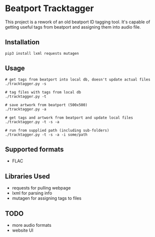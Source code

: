 Beatport Tracktagger
======

This project is a rework of an old beatport ID tagging tool. It's capable of getting useful tags from beatport and assigning them into audio file.

Installation
-----
```
pip3 install lxml requests mutagen
```

Usage
-----
```
# get tags from beatport into local db, doesn't update actual files
./tracktagger.py -s

# tag files with tags from local db
./tracktagger.py -t

# save artwork from beatport (500x500)
./tracktagger.py -a

# get tags and artwork from beatport and update local files
./tracktagger.py -t -s -a

# run from supplied path (including sub-folders)
./tracktagger.py -t -s -a -i some/path

```

Supported formats
------

* FLAC

Libraries Used
-----
* requests for pulling webpage
* lxml for parsing info
* mutagen for assigning tags to files

TODO
-----
* more audio formats
* website UI

